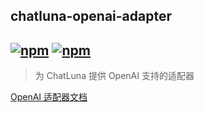 ## chatluna-openai-adapter

## [![npm](https://img.shields.io/npm/v/koishi-plugin-chatluna-openai-adapter)](https://www.npmjs.com/package/koishi-plugin-chatluna-openai) [![npm](https://img.shields.io/npm/dm/koishi-plugin-chatluna-openai-adapter)](https://www.npmjs.com/package//koishi-plugin-chatluna-openai-adapter)

> 为 ChatLuna 提供 OpenAI 支持的适配器

[OpenAI 适配器文档](https://chatluna.chat/guide/configure-model-platform/openai.html)
